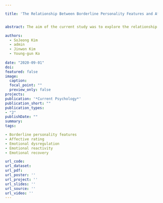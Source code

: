 ```yaml
---

title: 'The Relationship Between Borderline Personality Features and Affective Responses to Altering Emotional Context'


abstract: The aim of the current study was to explore the relationship between borderline personality (BP) features and the ability to shift one’s affective responses as emotional circumstances and demands change. A total of 86 analogue participants viewed dynamic neutral facial expressions at baseline, negative facial expressions, and immediately following neutral facial expressions. We assessed whether participants were able to change their affective ratings as the context of presented facial stimuli changed from negative to neutral. Results revealed that higher the BP feature severity, participants exhibited lower affective ratings to neutral facial stimuli following negative ones. This result remained notable even after baseline affect ratings of neutral stimuli, depressive symptoms, anxiety, and anger proneness as personality traits were controlled for. Our results imply that vulnerability in flexibly changing one’s affect to situational demand can contribute to emotion dysregulation related to BP features. We add to the past research by further elucidating the constituents underlying BP features.

authors:
  - SoJeong Kim
  - admin
  - Jinwon Kim
  - Young-gun Ko
  
date: "2020-09-01"
doi: 
featured: false
image:
  caption: 
  focal_point: ""
  preview_only: false
projects:
publication: '*Current Psychology*'
publication_short: ""
publication_types:
- "2"
publishDate: ""
summary: 
tags:

- Borderline personality features
- Affective rating
- Emotional dysregulation
- Emotional reactivity
- Emotional recovery

url_code: 
url_dataset: 
url_pdf: 
url_poster: ''
url_project: ''
url_slides: ''
url_source: ''
url_video: ''
---
```

